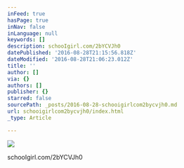 ```yaml
---
inFeed: true
hasPage: true
inNav: false
inLanguage: null
keywords: []
description: schooIgirl.com/2bYCVJh0
datePublished: '2016-08-28T21:15:56.818Z'
dateModified: '2016-08-28T21:06:23.012Z'
title: ''
author: []
via: {}
authors: []
publisher: {}
starred: false
sourcePath: _posts/2016-08-28-schooigirlcom2bycvjh0.md
url: schooigirlcom2bycvjh0/index.html
_type: Article

---
```

![](https://the-grid-user-content.s3-us-west-2.amazonaws.com/86809a51-839e-47fd-97fd-fc78d7083c6a.jpg)

schooIgirl.com/2bYCVJh0